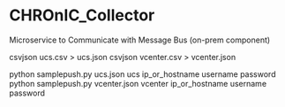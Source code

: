 # CHROnIC_Collector
Microservice to Communicate with Message Bus (on-prem component)

csvjson ucs.csv > ucs.json
csvjson vcenter.csv > vcenter.json

python samplepush.py ucs.json ucs ip_or_hostname username password
python samplepush.py vcenter.json vcenter ip_or_hostname username password

